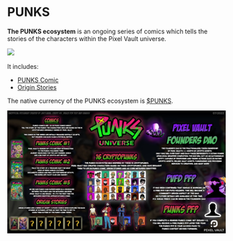 # PUNKS

**The PUNKS ecosystem** is an ongoing series of comics which tells the stories of the characters within the Pixel Vault universe.

![](<../../../.gitbook/assets/banner\_PUNKS ecosystem>)

It includes:

* [PUNKS Comic](punks-comic/)
* [Origin Stories](origin-stories.md)

The native currency of the PUNKS ecosystem is [$PUNKS](PUNKS.md).

![1-pager of the PUNKS Universe created by @JuicyJama\_ (source)](<../../../.gitbook/assets/JuicyJama - PUNKS Universe 1 pager>)
